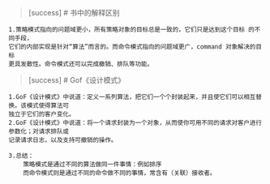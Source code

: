>[success] # 书中的解释区别
~~~
1.策略模式指向的问题域更小，所有策略对象的目标总是一致的，它们只是达到这个目标 的不同手段，
它们的内部实现是针对“算法”而言的。而命令模式指向的问题域更广，command 对象解决的目标
更具发散性。命令模式还可以完成撤销、排队等功能。
~~~
>[success] # Gof《设计模式》
~~~
1.GoF《设计模式》中说道：定义一系列算法，把它们一个个封装起来，并且使它们可以相互替换。该模式使得算法可
独立于它们的客户变化。
2.GoF《设计模式》中说道：将一个请求封装为一个对象，从而使你可用不同的请求对客户进行参数化；对请求排队或
记录请求日志，以及支持可撤销的操作。

3.总结：
    策略模式是通过不同的算法做同一件事情：例如排序
    而命令模式则是通过不同的命令做不同的事情，常含有（关联）接收者。
~~~